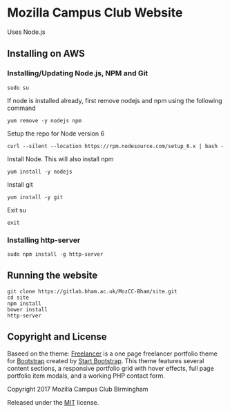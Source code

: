 # Mozilla Campus Club Website

Uses Node.js

## Installing on AWS

### Installing/Updating Node.js, NPM and Git

`sudo su`

If node is installed already, first remove nodejs and npm using the following command

`yum remove -y nodejs npm`

Setup the repo for Node version 6

`curl --silent --location https://rpm.nodesource.com/setup_6.x | bash -`

Install Node. This will also install npm

`yum install -y nodejs`

Install git

`yum install -y git`

Exit su

`exit`

### Installing http-server

`sudo npm install -g http-server`

## Running the website

```
git clone https://gitlab.bham.ac.uk/MozCC-Bham/site.git 
cd site
npm install
bower install
http-server
```

## Copyright and License

Baseed on the theme:
[Freelancer](http://startbootstrap.com/template-overviews/freelancer/) is a one page freelancer portfolio theme for [Bootstrap](http://getbootstrap.com/) created by [Start Bootstrap](http://startbootstrap.com/). This theme features several content sections, a responsive portfolio grid with hover effects, full page portfolio item modals, and a working PHP contact form.

Copyright 2017 Mozilla Campus Club Birmingham

Released under the [MIT](https://github.com/BlackrockDigital/startbootstrap-freelancer/blob/gh-pages/LICENSE) license.
